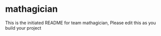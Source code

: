 # mathagician
This is the initiated README for team mathagician, Please edit this as you build your project

